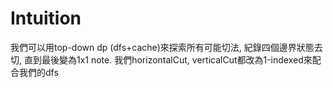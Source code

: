 # Intuition

我們可以用top-down dp (dfs+cache)來探索所有可能切法, 紀錄四個邊界狀態去切, 直到最後變為1x1
note. 我們horizontalCut, verticalCut都改為1-indexed來配合我們的dfs